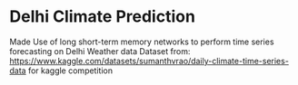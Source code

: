 # Delhi Climate Prediction

Made Use of long short-term memory networks to perform time series forecasting on Delhi Weather data
Dataset from: https://www.kaggle.com/datasets/sumanthvrao/daily-climate-time-series-data for kaggle competition
